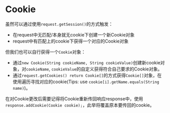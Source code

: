 # Cookie
虽然可以通过使用`request.getSession()`的方式触发：
- 在request中无匹配/本身就无cookie下创建一个新Cookie对象
- request中有匹配上的cookie下获得一个对应的Cookie对象

但我们也可以自行获得一个`Cookie`对象：
- 通过`new Cookie(String cookieName, String cookieValue)`创建新cookie对象，对`cookieName`, `cookieValue`的自定义获得符合自己要求的Cookie对象。
- 通过`request.getCookies() return Cookie[]`的方式获得`Cookie[]`对象，在使用遍历寻找对应的cookie(Tips: use `cookie[i].getName.equals(String name)`)。

在对Cookie更改后需要记得将Cookie重新传回响应response中，使用`response.addCookie(Cookie cookie);`，此举将覆盖原本要传回的cookie。
